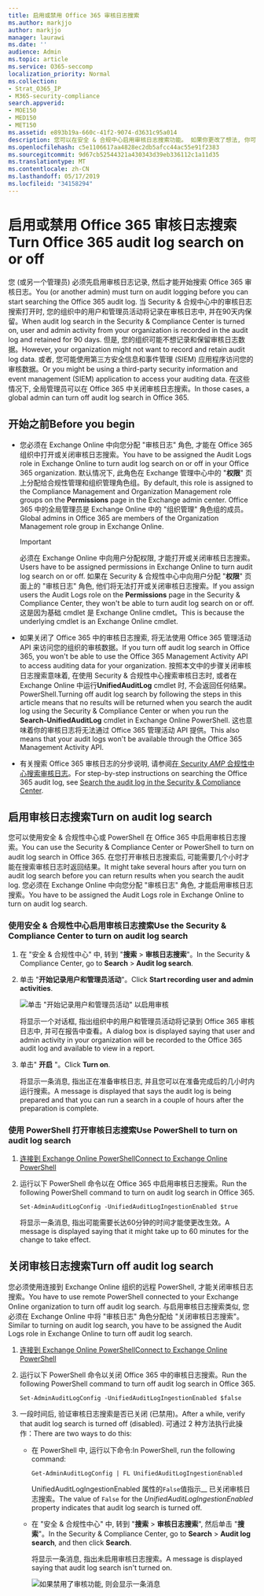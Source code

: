 ```yaml
---
title: 启用或禁用 Office 365 审核日志搜索
ms.author: markjjo
author: markjjo
manager: laurawi
ms.date: ''
audience: Admin
ms.topic: article
ms.service: O365-seccomp
localization_priority: Normal
ms.collection:
- Strat_O365_IP
- M365-security-compliance
search.appverid:
- MOE150
- MED150
- MET150
ms.assetid: e893b19a-660c-41f2-9074-d3631c95a014
description: 您可以在安全 & 合规中心启用审核日志搜索功能。 如果你更改了想法, 你可以随时关闭。 当 "审核日志搜索" 关闭时, 管理员无法在组织中搜索用户和管理员活动的 Office 365 审核日志。
ms.openlocfilehash: c5e1106617aa4828ec2db5afcc44ac55e91f2383
ms.sourcegitcommit: 9d67cb52544321a430343d39eb336112c1a11d35
ms.translationtype: MT
ms.contentlocale: zh-CN
ms.lasthandoff: 05/17/2019
ms.locfileid: "34158294"
---
```

# <a name="turn-office-365-audit-log-search-on-or-off"></a><span data-ttu-id="57883-105">启用或禁用 Office 365 审核日志搜索</span><span class="sxs-lookup"><span data-stu-id="57883-105">Turn Office 365 audit log search on or off</span></span>

<span data-ttu-id="57883-106">您 (或另一个管理员) 必须先启用审核日志记录, 然后才能开始搜索 Office 365 审核日志。</span><span class="sxs-lookup"><span data-stu-id="57883-106">You (or another admin) must turn on audit logging before you can start searching the Office 365 audit log.</span></span> <span data-ttu-id="57883-107">当 Security & 合规中心中的审核日志搜索打开时, 您的组织中的用户和管理员活动将记录在审核日志中, 并在90天内保留。</span><span class="sxs-lookup"><span data-stu-id="57883-107">When audit log search in the Security & Compliance Center is turned on, user and admin activity from your organization is recorded in the audit log and retained for 90 days.</span></span> <span data-ttu-id="57883-108">但是, 您的组织可能不想记录和保留审核日志数据。</span><span class="sxs-lookup"><span data-stu-id="57883-108">However, your organization might not want to record and retain audit log data.</span></span> <span data-ttu-id="57883-109">或者, 您可能使用第三方安全信息和事件管理 (SIEM) 应用程序访问您的审核数据。</span><span class="sxs-lookup"><span data-stu-id="57883-109">Or you might be using a third-party security information and event management (SIEM) application to access your auditing data.</span></span> <span data-ttu-id="57883-110">在这些情况下, 全局管理员可以在 Office 365 中关闭审核日志搜索。</span><span class="sxs-lookup"><span data-stu-id="57883-110">In those cases, a global admin can turn off audit log search in Office 365.</span></span>
  
## <a name="before-you-begin"></a><span data-ttu-id="57883-111">开始之前</span><span class="sxs-lookup"><span data-stu-id="57883-111">Before you begin</span></span>

- <span data-ttu-id="57883-112">您必须在 Exchange Online 中向您分配 "审核日志" 角色, 才能在 Office 365 组织中打开或关闭审核日志搜索。</span><span class="sxs-lookup"><span data-stu-id="57883-112">You have to be assigned the Audit Logs role in Exchange Online to turn audit log search on or off in your Office 365 organization.</span></span> <span data-ttu-id="57883-113">默认情况下, 此角色在 Exchange 管理中心中的 "**权限**" 页上分配给合规性管理和组织管理角色组。</span><span class="sxs-lookup"><span data-stu-id="57883-113">By default, this role is assigned to the Compliance Management and Organization Management role groups on the **Permissions** page in the Exchange admin center.</span></span> <span data-ttu-id="57883-114">Office 365 中的全局管理员是 Exchange Online 中的 "组织管理" 角色组的成员。</span><span class="sxs-lookup"><span data-stu-id="57883-114">Global admins in Office 365 are members of the Organization Management role group in Exchange Online.</span></span> 
    
    > [!IMPORTANT]
    > <span data-ttu-id="57883-115">必须在 Exchange Online 中向用户分配权限, 才能打开或关闭审核日志搜索。</span><span class="sxs-lookup"><span data-stu-id="57883-115">Users have to be assigned permissions in Exchange Online to turn audit log search on or off.</span></span> <span data-ttu-id="57883-116">如果在 Security & 合规性中心中向用户分配 "**权限**" 页面上的 "审核日志" 角色, 他们将无法打开或关闭审核日志搜索。</span><span class="sxs-lookup"><span data-stu-id="57883-116">If you assign users the Audit Logs role on the **Permissions** page in the Security & Compliance Center, they won't be able to turn audit log search on or off.</span></span> <span data-ttu-id="57883-117">这是因为基础 cmdlet 是 Exchange Online cmdlet。</span><span class="sxs-lookup"><span data-stu-id="57883-117">This is because the underlying cmdlet is an Exchange Online cmdlet.</span></span> 
  
- <span data-ttu-id="57883-118">如果关闭了 Office 365 中的审核日志搜索, 将无法使用 Office 365 管理活动 API 来访问您的组织的审核数据。</span><span class="sxs-lookup"><span data-stu-id="57883-118">If you turn off audit log search in Office 365, you won't be able to use the Office 365 Management Activity API to access auditing data for your organization.</span></span> <span data-ttu-id="57883-119">按照本文中的步骤关闭审核日志搜索意味着, 在使用 Security & 合规性中心搜索审核日志时, 或者在 Exchange Online 中运行**UnifiedAuditLog** cmdlet 时, 不会返回任何结果。PowerShell.</span><span class="sxs-lookup"><span data-stu-id="57883-119">Turning off audit log search by following the steps in this article means that no results will be returned when you search the audit log using the Security & Compliance Center or when you run the **Search-UnifiedAuditLog** cmdlet in Exchange Online PowerShell.</span></span> <span data-ttu-id="57883-120">这也意味着你的审核日志将无法通过 Office 365 管理活动 API 提供。</span><span class="sxs-lookup"><span data-stu-id="57883-120">This also means that your audit logs won't be available through the Office 365 Management Activity API.</span></span>  
    
- <span data-ttu-id="57883-121">有关搜索 Office 365 审核日志的分步说明, 请参阅[在 Security _AMP_ 合规性中心搜索审核日志](search-the-audit-log-in-security-and-compliance.md)。</span><span class="sxs-lookup"><span data-stu-id="57883-121">For step-by-step instructions on searching the Office 365 audit log, see [Search the audit log in the Security & Compliance Center](search-the-audit-log-in-security-and-compliance.md).</span></span>
    
## <a name="turn-on-audit-log-search"></a><span data-ttu-id="57883-122">启用审核日志搜索</span><span class="sxs-lookup"><span data-stu-id="57883-122">Turn on audit log search</span></span>

<span data-ttu-id="57883-123">您可以使用安全 & 合规性中心或 PowerShell 在 Office 365 中启用审核日志搜索。</span><span class="sxs-lookup"><span data-stu-id="57883-123">You can use the Security & Compliance Center or PowerShell to turn on audit log search in Office 365.</span></span> <span data-ttu-id="57883-124">在您打开审核日志搜索后, 可能需要几个小时才能在搜索审核日志时返回结果。</span><span class="sxs-lookup"><span data-stu-id="57883-124">It might take several hours after you turn on audit log search before you can return results when you search the audit log.</span></span> <span data-ttu-id="57883-125">您必须在 Exchange Online 中向您分配 "审核日志" 角色, 才能启用审核日志搜索。</span><span class="sxs-lookup"><span data-stu-id="57883-125">You have to be assigned the Audit Logs role in Exchange Online to turn on audit log search.</span></span>
  
### <a name="use-the-security--compliance-center-to-turn-on-audit-log-search"></a><span data-ttu-id="57883-126">使用安全 & 合规性中心启用审核日志搜索</span><span class="sxs-lookup"><span data-stu-id="57883-126">Use the Security & Compliance Center to turn on audit log search</span></span>

1. <span data-ttu-id="57883-127">在 "安全 & 合规性中心" 中, 转到 "**搜索** \> **审核日志搜索**"。</span><span class="sxs-lookup"><span data-stu-id="57883-127">In the Security & Compliance Center, go to **Search** \> **Audit log search**.</span></span>
    
2. <span data-ttu-id="57883-128">单击 "**开始记录用户和管理员活动**"。</span><span class="sxs-lookup"><span data-stu-id="57883-128">Click **Start recording user and admin activities**.</span></span>
    
    ![单击 "开始记录用户和管理员活动" 以启用审核](media/39a9d35f-88d0-4bbe-a962-0be2f838e2bf.png)
  
    <span data-ttu-id="57883-130">将显示一个对话框, 指出组织中的用户和管理员活动将记录到 Office 365 审核日志中, 并可在报告中查看。</span><span class="sxs-lookup"><span data-stu-id="57883-130">A dialog box is displayed saying that user and admin activity in your organization will be recorded to the Office 365 audit log and available to view in a report.</span></span> 
    
3. <span data-ttu-id="57883-131">单击" **开启** "。</span><span class="sxs-lookup"><span data-stu-id="57883-131">Click **Turn on**.</span></span>
    
    <span data-ttu-id="57883-132">将显示一条消息, 指出正在准备审核日志, 并且您可以在准备完成后的几小时内运行搜索。</span><span class="sxs-lookup"><span data-stu-id="57883-132">A message is displayed that says the audit log is being prepared and that you can run a search in a couple of hours after the preparation is complete.</span></span>
    
### <a name="use-powershell-to-turn-on-audit-log-search"></a><span data-ttu-id="57883-133">使用 PowerShell 打开审核日志搜索</span><span class="sxs-lookup"><span data-stu-id="57883-133">Use PowerShell to turn on audit log search</span></span>

1. [<span data-ttu-id="57883-134">连接到 Exchange Online PowerShell</span><span class="sxs-lookup"><span data-stu-id="57883-134">Connect to Exchange Online PowerShell</span></span>](https://go.microsoft.com/fwlink/p/?LinkID=396554)
    
2. <span data-ttu-id="57883-135">运行以下 PowerShell 命令以在 Office 365 中启用审核日志搜索。</span><span class="sxs-lookup"><span data-stu-id="57883-135">Run the following PowerShell command to turn on audit log search in Office 365.</span></span>
    
    ```
    Set-AdminAuditLogConfig -UnifiedAuditLogIngestionEnabled $true
    ```

    <span data-ttu-id="57883-136">将显示一条消息, 指出可能需要长达60分钟的时间才能使更改生效。</span><span class="sxs-lookup"><span data-stu-id="57883-136">A message is displayed saying that it might take up to 60 minutes for the change to take effect.</span></span>
  
## <a name="turn-off-audit-log-search"></a><span data-ttu-id="57883-137">关闭审核日志搜索</span><span class="sxs-lookup"><span data-stu-id="57883-137">Turn off audit log search</span></span>

<span data-ttu-id="57883-138">您必须使用连接到 Exchange Online 组织的远程 PowerShell, 才能关闭审核日志搜索。</span><span class="sxs-lookup"><span data-stu-id="57883-138">You have to use remote PowerShell connected to your Exchange Online organization to turn off audit log search.</span></span> <span data-ttu-id="57883-139">与启用审核日志搜索类似, 您必须在 Exchange Online 中将 "审核日志" 角色分配给 "关闭审核日志搜索"。</span><span class="sxs-lookup"><span data-stu-id="57883-139">Similar to turning on audit log search, you have to be assigned the Audit Logs role in Exchange Online to turn off audit log search.</span></span>
  
1. [<span data-ttu-id="57883-140">连接到 Exchange Online PowerShell</span><span class="sxs-lookup"><span data-stu-id="57883-140">Connect to Exchange Online PowerShell</span></span>](https://go.microsoft.com/fwlink/p/?LinkID=396554)
    
2. <span data-ttu-id="57883-141">运行以下 PowerShell 命令以关闭 Office 365 中的审核日志搜索。</span><span class="sxs-lookup"><span data-stu-id="57883-141">Run the following PowerShell command to turn off audit log search in Office 365.</span></span>
    
    ```
    Set-AdminAuditLogConfig -UnifiedAuditLogIngestionEnabled $false
    ```

3. <span data-ttu-id="57883-142">一段时间后, 验证审核日志搜索是否已关闭 (已禁用)。</span><span class="sxs-lookup"><span data-stu-id="57883-142">After a while, verify that audit log search is turned off (disabled).</span></span> <span data-ttu-id="57883-143">可通过 2 种方法执行此操作：</span><span class="sxs-lookup"><span data-stu-id="57883-143">There are two ways to do this:</span></span>
    
    - <span data-ttu-id="57883-144">在 PowerShell 中, 运行以下命令:</span><span class="sxs-lookup"><span data-stu-id="57883-144">In PowerShell, run the following command:</span></span>

        ```
        Get-AdminAuditLogConfig | FL UnifiedAuditLogIngestionEnabled
        ```

        <span data-ttu-id="57883-145">UnifiedAuditLogIngestionEnabled 属性的`False`值指示__ 已关闭审核日志搜索。</span><span class="sxs-lookup"><span data-stu-id="57883-145">The value of  `False` for the  _UnifiedAuditLogIngestionEnabled_ property indicates that audit log search is turned off.</span></span> 
    
    - <span data-ttu-id="57883-146">在 "安全 & 合规性中心" 中, 转到 "**搜索** \> **审核日志搜索**", 然后单击 "**搜索**"。</span><span class="sxs-lookup"><span data-stu-id="57883-146">In the Security & Compliance Center, go to **Search** \> **Audit log search**, and then click **Search**.</span></span>
    
      <span data-ttu-id="57883-147">将显示一条消息, 指出未启用审核日志搜索。</span><span class="sxs-lookup"><span data-stu-id="57883-147">A message is displayed saying that audit log search isn't turned on.</span></span> 
    
      ![如果禁用了审核功能, 则会显示一条消息](media/dca53da6-1cbe-4fa3-9860-f0d674de9538.png)
